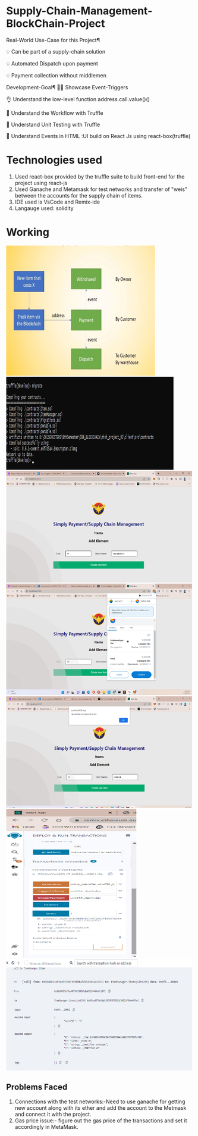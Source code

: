 # Supply-Chain-Management-BlockChain-Project

Real-World Use-Case for this Project¶

💡 Can be part of a supply-chain solution

💡 Automated Dispatch upon payment

💡 Payment collection without middlemen

Development-Goal¶
👍🏽 Showcase Event-Triggers

👌 Understand the low-level function address.call.value()()

📖 Understand the Workflow with Truffle

🧪 Understand Unit Testing with Truffle

🙌 Understand Events in HTML :UI build on React Js using react-box(truffle)

# Technologies used

1. Used react-box provided by the truffle suite to build front-end for the project using react-js
2. Used Ganache and Metamask for test networks and transfer of "weis" between the accounts for the supply chain of items.
3. IDE used is VsCode and Remix-ide
4. Langauge used: solidity

# Working
<img  alt="GIF" src="https://github.com/abhishekgoyal17/Supply-Chain-Management-BlockChain-Project/blob/master/diagram%20of%20project.jpg" width="400" height="350" />
<img  alt="GIF" src="https://github.com/abhishekgoyal17/Supply-Chain-Management-BlockChain-Project/blob/master/Screenshot%202022-06-30%20180907.png" width="450" height="250" />
<img  alt="GIF" src="https://github.com/abhishekgoyal17/Supply-Chain-Management-BlockChain-Project/blob/master/Screenshot%202022-06-30%20120304.png" width="500" height="300" />
<img  alt="GIF" src="https://github.com/abhishekgoyal17/Supply-Chain-Management-BlockChain-Project/blob/master/Screenshot%202022-06-30%20120441.png" width="500" height="300" />
<img  alt="GIF" src="https://github.com/abhishekgoyal17/Supply-Chain-Management-BlockChain-Project/blob/master/Screenshot%202022-06-30%20120526.png" width="500" height="300" />
<img  alt="GIF" src="https://github.com/abhishekgoyal17/Supply-Chain-Management-BlockChain-Project/blob/master/Screenshot%202022-06-30%20180514.png" width="350" height="400" />
<img  alt="GIF" src="https://github.com/abhishekgoyal17/Supply-Chain-Management-BlockChain-Project/blob/master/Screenshot%202022-06-30%20180807.png" width="500" height="300" />


## Problems Faced
1. Connections with the test networks:-Need to use ganache for getting new account along with its ether and add the account to the Metmask and connect it with the project.
2. Gas price issue:- figure out the gas price of the transactions and set it accordingly in MetaMask.




